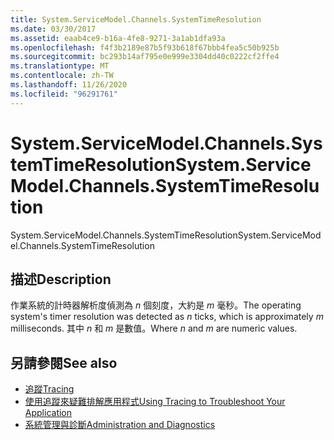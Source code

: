 ```yaml
---
title: System.ServiceModel.Channels.SystemTimeResolution
ms.date: 03/30/2017
ms.assetid: eaab4ce9-b16a-4fe8-9271-3a1ab1dfa93a
ms.openlocfilehash: f4f3b2189e87b5f93b618f67bbb4fea5c50b925b
ms.sourcegitcommit: bc293b14af795e0e999e3304dd40c0222cf2ffe4
ms.translationtype: MT
ms.contentlocale: zh-TW
ms.lasthandoff: 11/26/2020
ms.locfileid: "96291761"
---
```

# <a name="systemservicemodelchannelssystemtimeresolution"></a><span data-ttu-id="48541-102">System.ServiceModel.Channels.SystemTimeResolution</span><span class="sxs-lookup"><span data-stu-id="48541-102">System.ServiceModel.Channels.SystemTimeResolution</span></span>

<span data-ttu-id="48541-103">System.ServiceModel.Channels.SystemTimeResolution</span><span class="sxs-lookup"><span data-stu-id="48541-103">System.ServiceModel.Channels.SystemTimeResolution</span></span>  
  
## <a name="description"></a><span data-ttu-id="48541-104">描述</span><span class="sxs-lookup"><span data-stu-id="48541-104">Description</span></span>  

 <span data-ttu-id="48541-105">作業系統的計時器解析度偵測為 *n* 個刻度，大約是 *m* 毫秒。</span><span class="sxs-lookup"><span data-stu-id="48541-105">The operating system's timer resolution was detected as *n* ticks, which is approximately *m* milliseconds.</span></span> <span data-ttu-id="48541-106">其中 *n* 和 *m* 是數值。</span><span class="sxs-lookup"><span data-stu-id="48541-106">Where *n* and *m* are numeric values.</span></span>  
  
## <a name="see-also"></a><span data-ttu-id="48541-107">另請參閱</span><span class="sxs-lookup"><span data-stu-id="48541-107">See also</span></span>

- [<span data-ttu-id="48541-108">追蹤</span><span class="sxs-lookup"><span data-stu-id="48541-108">Tracing</span></span>](index.md)
- [<span data-ttu-id="48541-109">使用追蹤來疑難排解應用程式</span><span class="sxs-lookup"><span data-stu-id="48541-109">Using Tracing to Troubleshoot Your Application</span></span>](using-tracing-to-troubleshoot-your-application.md)
- [<span data-ttu-id="48541-110">系統管理與診斷</span><span class="sxs-lookup"><span data-stu-id="48541-110">Administration and Diagnostics</span></span>](../index.md)
